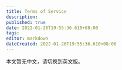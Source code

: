 ```yaml
---
title: Terms of Service
description:
published: true
date: 2022-01-26T19:55:36.610+08:00
tags:
editor: markdown
dateCreated: 2022-01-26T19:55:36.610+08:00
---
```


本文暂无中文，请切换到英文版。

